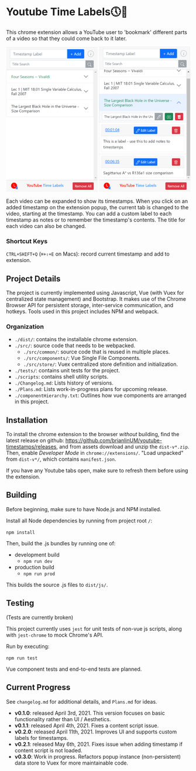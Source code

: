 # Youtube Time Labels🕔🔖
This chrome extension allows a YouTube user to 'bookmark' different parts of a video so that they could come back to it later.

<p align="middle">
<img src="./demo_images/extension_screenshot.png" width="250">
<img src="./demo_images/extension_screenshot_2.png" width="250">
</p>

Each video can be expanded to show its timestamps. When you click on an added timestamp on the extension popup, the current tab is changed to the video, starting at the timestamp. You can add a custom label to each timestamp as notes or to remember the timestamp's contents. The title for each video can also be changed.

### Shortcut Keys
`CTRL+SHIFT+Q` (`⌘+⇧+E` on Macs): record current timestamp and add to extension.

## Project Details
The project is currently implemented using Javascript, Vue (with Vuex for centralized state management) and Bootstrap. It makes use of the Chrome Browser API for persistent storage, inter-service communication, and hotkeys.
Tools used in this project includes NPM and webpack.

### Organization
- `./dist/`: contains the installable chrome extension.
- `./src/`: source code that needs to be webpacked.
  - `./src/common/`: source code that is reused in multiple places.
  - `./src/components/`: Vue Single File Components.
  - `./src/store/`: Vuex centralized store definition and initialization.
- `./tests/`: contains unit tests for the project.
- `./scripts`: contains shell utility scripts.
- `./Changelog.md`: Lists history of versions.
- `./Plans.md`: Lists work-in-progress plans for upcoming release.
- `./componentHierarchy.txt`: Outlines how vue components are arranged in this project.

## Installation
To install the chrome extension to the browser *without* building, find the latest release on github: https://github.com/brianlinUM/youtube-timestamps/releases, and from assets download and unzip the `dist-v*.zip`. Then, enable *Developer Mode* in `chrome://extensions/`. "Load unpacked" from `dist-v*/`, which contains `manifest.json`.

If you have any Youtube tabs open, make sure to refresh them before using the extension.

## Building
Before beginning, make sure to have Node.js and NPM installed.

Install all Node dependencies by running from project root `/`:

`npm install`

Then, build the .js bundles by running one of:
- development build
  - `npm run dev`
- production build
  - `npm run prod`

This builds the source .js files to `dist/js/`.

## Testing
(Tests are currently broken)

This project currently uses `jest` for unit tests of non-vue js scripts, along with `jest-chrome` to mock Chrome's API.

Run by executing:

`npm run test`

Vue component tests and end-to-end tests are planned.

## Current Progress
See `changelog.md` for additional details, and `Plans.md` for ideas.
- **v0.1.0**: released April 3rd, 2021. This version focuses on basic functionality rather than UI / Aesthetics.
- **v0.1.1**: released April 4th, 2021. Fixes a content script issue.
- **v0.2.0**: released April 11th, 2021. Improves UI and supports custom labels for timestamps.
- **v0.2.1**: released May 6th, 2021. Fixes issue when adding timestamp if content script is not loaded.
- **v0.3.0**: Work in progress. Refactors popup instance (non-persistent) data store to Vuex for more maintainable code.
